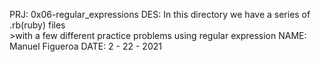 PRJ: 0x06-regular_expressions
DES: In this directory we have a series of .rb(ruby) files\
    >with a few different practice problems using regular expression
NAME: Manuel Figueroa
DATE: 2 - 22 - 2021